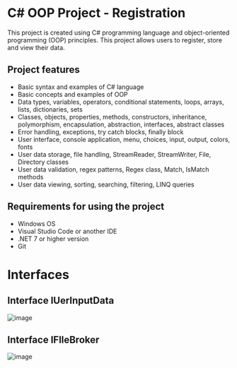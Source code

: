 # C# OOP Project - Registration

This project is created using C# programming language and object-oriented programming (OOP) principles. This project allows users to register, store and view their data.

## Project features

- Basic syntax and examples of C# language
- Basic concepts and examples of OOP
- Data types, variables, operators, conditional statements, loops, arrays, lists, dictionaries, sets
- Classes, objects, properties, methods, constructors, inheritance, polymorphism, encapsulation, abstraction, interfaces, abstract classes
- Error handling, exceptions, try catch blocks, finally block
- User interface, console application, menu, choices, input, output, colors, fonts
- User data storage, file handling, StreamReader, StreamWriter, File, Directory classes
- User data validation, regex patterns, Regex class, Match, IsMatch methods
- User data viewing, sorting, searching, filtering, LINQ queries

## Requirements for using the project

- Windows OS
- Visual Studio Code or another IDE
- .NET 7 or higher version
- Git

# Interfaces
## Interface IUerInputData
![image](https://github.com/Miryoqub006/PhoneBookOop/assets/158826997/6bb0ce54-7400-49e0-866a-5dd5b696c4bb)
## Interface IFIleBroker
![image](https://github.com/Miryoqub006/PhoneBookOop/assets/158826997/7b544ce5-9655-4140-9c5e-3bcf1f43fa3e)


